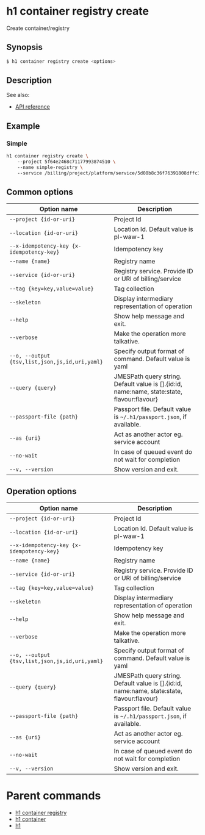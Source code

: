 
# h1 container registry create

Create container/registry

## Synopsis

```bash
$ h1 container registry create <options>
```

## Description

See also:

* [API reference](https://api.hyperone.com/v2/docs#operation/container_project_registry_create)

## Example


### Simple

```bash
h1 container registry create \ 
	--project 5f64e2468c71177993874510 \ 
	--name simple-registry \ 
	--service /billing/project/platform/service/5d08b8c36f76391808dffc3d
```

## Common options

| Option name                                        | Description                                                                                    |
| -------------------------------------------------- | ---------------------------------------------------------------------------------------------- |
| ```--project {id-or-uri}```                        | Project Id                                                                                     |
| ```--location {id-or-uri}```                       | Location Id. Default value is pl-waw-1                                                         |
| ```--x-idempotency-key {x-idempotency-key}```      | Idempotency key                                                                                |
| ```--name {name}```                                | Registry name                                                                                  |
| ```--service {id-or-uri}```                        | Registry service. Provide ID or URI of billing/service                                         |
| ```--tag {key=key,value=value}```                  | Tag collection                                                                                 |
| ```--skeleton```                                   | Display intermediary representation of operation                                               |
| ```--help```                                       | Show help message and exit.                                                                    |
| ```--verbose```                                    | Make the operation more talkative.                                                             |
| ```--o, --output {tsv,list,json,js,id,uri,yaml}``` | Specify output format of command. Default value is yaml                                        |
| ```--query {query}```                              | JMESPath query string. Default value is [].\{id:id, name:name, state:state, flavour:flavour\}  |
| ```--passport-file {path}```                       | Passport file. Default value is ```~/.h1/passport.json```, if available.                       |
| ```--as {uri}```                                   | Act as another actor eg. service account                                                       |
| ```--no-wait```                                    | In case of queued event do not wait for completion                                             |
| ```--v, --version```                               | Show version and exit.                                                                         |

## Operation options

| Option name                                        | Description                                                                                    |
| -------------------------------------------------- | ---------------------------------------------------------------------------------------------- |
| ```--project {id-or-uri}```                        | Project Id                                                                                     |
| ```--location {id-or-uri}```                       | Location Id. Default value is pl-waw-1                                                         |
| ```--x-idempotency-key {x-idempotency-key}```      | Idempotency key                                                                                |
| ```--name {name}```                                | Registry name                                                                                  |
| ```--service {id-or-uri}```                        | Registry service. Provide ID or URI of billing/service                                         |
| ```--tag {key=key,value=value}```                  | Tag collection                                                                                 |
| ```--skeleton```                                   | Display intermediary representation of operation                                               |
| ```--help```                                       | Show help message and exit.                                                                    |
| ```--verbose```                                    | Make the operation more talkative.                                                             |
| ```--o, --output {tsv,list,json,js,id,uri,yaml}``` | Specify output format of command. Default value is yaml                                        |
| ```--query {query}```                              | JMESPath query string. Default value is [].\{id:id, name:name, state:state, flavour:flavour\}  |
| ```--passport-file {path}```                       | Passport file. Default value is ```~/.h1/passport.json```, if available.                       |
| ```--as {uri}```                                   | Act as another actor eg. service account                                                       |
| ```--no-wait```                                    | In case of queued event do not wait for completion                                             |
| ```--v, --version```                               | Show version and exit.                                                                         |

# Parent commands

* [h1 container registry](./../README.md)
* [h1 container](./../../README.md)
* [h1](./../../../README.md)

